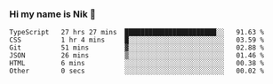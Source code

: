 ### Hi my name is Nik 👋

<!--
**NikDoe/NikDoe** is a ✨ _special_ ✨ repository because its `README.md` (this file) appears on your GitHub profile.

Here are some ideas to get you started:

- 🔭 I’m currently working on ...
- 🌱 I’m currently learning ...
- 👯 I’m looking to collaborate on ...
- 🤔 I’m looking for help with ...
- 💬 Ask me about ...
- 📫 How to reach me: ...
- 😄 Pronouns: ...
- ⚡ Fun fact: ...
-->

<!--START_SECTION:waka-->

```text
TypeScript   27 hrs 27 mins  ███████████████████████░░   91.63 %
CSS          1 hr 4 mins     █░░░░░░░░░░░░░░░░░░░░░░░░   03.59 %
Git          51 mins         ▓░░░░░░░░░░░░░░░░░░░░░░░░   02.88 %
JSON         26 mins         ▒░░░░░░░░░░░░░░░░░░░░░░░░   01.46 %
HTML         6 mins          ░░░░░░░░░░░░░░░░░░░░░░░░░   00.38 %
Other        0 secs          ░░░░░░░░░░░░░░░░░░░░░░░░░   00.02 %
```

<!--END_SECTION:waka-->
